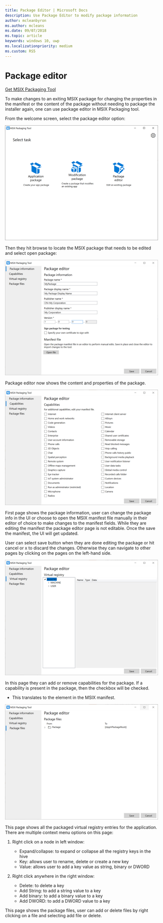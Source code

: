 ```yaml
---
title: Package Editor | Microsoft Docs
description: Use Package Editor to modify package information
author: mcleanbyron
ms.author: mcleans
ms.date: 09/07/2018
ms.topic: article
keywords: windows 10, uwp
ms.localizationpriority: medium
ms.custom: RS5
---
```


# Package editor

<div class="nextstepaction"><p><a class="x-hidden-focus" href="https://www.microsoft.com/en-us/p/msix-packaging-tool/9n5lw3jbcxkf" data-linktype="external">Get MSIX Packaging Tool</a></p></div>
      
To make changes to an exiting MSIX package for changing the properties in the manifest or the content of the package without needing to package the installer again, one can use package editor in MSIX Packaging tool. 

From the welcome screen, select the package editor option:

![pic1](images/pic1.PNG)

Then they hit browse to locate the MSIX package that needs to be edited and select open package:

![pic10](images/pic10.png)

Package editor now shows the content and properties of the package.

![pic11](images/pic11.png)

First page shows the package information, user can change the package info in the UI or choose to open the MSIX manifest file manually in their editor of choice to make changes to the manifest fields. While they are editing the manifest the package editor page is not editable. Once the save the manifest, the UI will get updated.

User can select save button when they are done editing the package or hit cancel or x to discard the changes. Otherwise they can navigate to other pages by clicking on the pages on the left-hand side.

![pic12](images/pic12.png)

In this page they can add or remove capabilities for the package. If a capability is present in the package, then the checkbox will be checked.
- This translates to the <capability> element in the MSIX manifest.

![pic13](images/pic13.png)

This page shows all the packaged virtual registry entries for the application. 
There are multiple context menu options on this page:

1. Right click on a node in left window:
    - Expand/collapse: to expand or collapse all the registry keys in the hive
    - Key: allows user to rename, delete or create a new key
    - Value: allows user to add a key value as string, binary or DWORD


2. Right click anywhere in the right window:
 
    - Delete: to delete a key
    - Add String: to add a string value to a key
    - Add binary: to add a binary value to a key
    - Add DWORD: to add a DWORD value to a key

This page shows the package files, user can add or delete files by right clicking on a file and selecting add file or delete.


